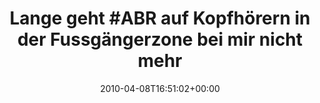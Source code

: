 ---
retweeted: false
source: <a href="http://twitter.com" rel="nofollow">Twitter Web Client</a>
entities:
  hashtags:
  - text: ABR
    indices:
    - '11'
    - '15'
  symbols: []
  user_mentions: []
  urls: []
display_text_range:
- '0'
- '139'
favorite_count: '0'
id_str: '11832707800'
truncated: false
retweet_count: '0'
id: '11832707800'
created_at: Thu Apr 08 16:51:02 +0000 2010
favorited: false
full_text: 'Lange geht #ABR auf Kopfhörern in der Fussgängerzone bei mir nicht mehr
  gut. Irgendwann schnapp ich mir jemanden & der muss dann mitmoshen.'
lang: de
tags:
- ABR
- pesos/twitter
date: '2010-04-08T16:51:02+00:00'
src: https://twitter.com/bascht/status/11832707800
original_url: https://twitter.com/bascht/status/11832707800
type: twitter_tweet
text: 'Lange geht #ABR auf Kopfhörern in der Fussgängerzone bei mir nicht mehr gut.
  Irgendwann schnapp ich mir jemanden & der muss dann mitmoshen.'
title: 'Lange geht #ABR auf Kopfhörern in der Fussgängerzone bei mir nicht mehr'

---